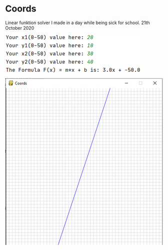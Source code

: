 # Coords
 Linear funktion solver I made in a day while being sick for school. 21th October 2020



![console in and output](coordsPic1.png)



![grapics](coordsPic2.png)